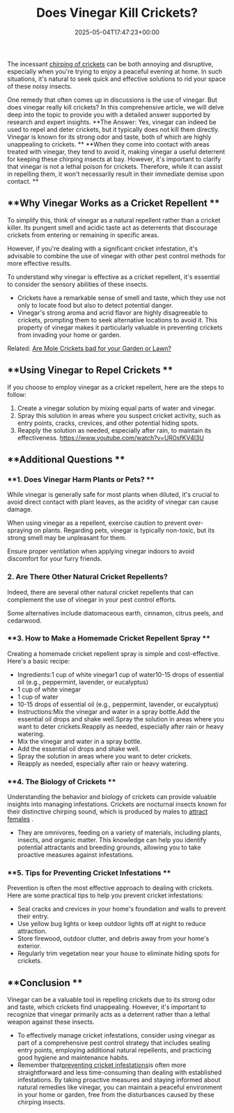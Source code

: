 ﻿---
layout: post
title: Does Vinegar Kill Crickets?
date: '2025-05-04T17:47:23+00:00'
categories:
- Crickets
- Guide
tags: []
slug: /does-vinegar-kill-crickets/
lastmod: 2025-05-07T12:21:26+03:00
---

The incessant
[chirping of crickets](https://pestpolicy.com/why-do-crickets-stop-chirping-when-you-move/)
can be both annoying and disruptive, especially when you're trying to enjoy a peaceful evening at home. In such situations, it's natural to seek quick and effective solutions to rid your space of these noisy insects.

One remedy that often comes up in discussions is the use of vinegar. But does vinegar really kill crickets? In this comprehensive article, we will delve deep into the topic to provide you with a detailed answer supported by research and expert insights.
**The Answer: Yes, vinegar can indeed be used to repel and deter crickets, but it typically does not kill them directly. Vinegar is known for its strong odor and taste, both of which are highly unappealing to crickets. **
**When they come into contact with areas treated with vinegar, they tend to avoid it, making vinegar a useful deterrent for keeping these chirping insects at bay. However, it's important to clarify that vinegar is not a lethal poison for crickets. Therefore, while it can assist in repelling them, it won't necessarily result in their immediate demise upon contact. **
## **Why Vinegar Works as a Cricket Repellent **
To simplify this, think of vinegar as a natural repellent rather than a cricket killer. Its pungent smell and acidic taste act as deterrents that discourage crickets from entering or remaining in specific areas.

However, if you're dealing with a significant cricket infestation, it's advisable to combine the use of vinegar with other pest control methods for more effective results.

To understand why vinegar is effective as a cricket repellent, it's essential to consider the sensory abilities of these insects.
- Crickets have a remarkable sense of smell and taste, which they use not only to locate food but also to detect potential danger.
- Vinegar's strong aroma and acrid flavor are highly disagreeable to crickets, prompting them to seek alternative locations to avoid it.
This property of vinegar makes it particularly valuable in preventing crickets from invading your home or garden.

Related:
[Are Mole Crickets bad for your Garden or Lawn?](https://pestpolicy.com/are-mole-crickets-bad-for-your-garden-or-lawn/)
## **Using Vinegar to Repel Crickets **
If you choose to employ vinegar as a cricket repellent, here are the steps to follow:
1. Create a vinegar solution by mixing equal parts of water and vinegar.
2. Spray this solution in areas where you suspect cricket activity, such as entry points, cracks, crevices, and other potential hiding spots.
3. Reapply the solution as needed, especially after rain, to maintain its effectiveness.
https://www.youtube.com/watch?v=UR0sfKV4l3U
## **Additional Questions **
### **1. Does Vinegar Harm Plants or Pets? **
While vinegar is generally safe for most plants when diluted, it's crucial to avoid direct contact with plant leaves, as the acidity of vinegar can cause damage.

When using vinegar as a repellent, exercise caution to prevent over-spraying on plants. Regarding pets, vinegar is typically non-toxic, but its strong smell may be unpleasant for them.

Ensure proper ventilation when applying vinegar indoors to avoid discomfort for your furry friends.
### **2. Are There Other Natural Cricket Repellents?**
Indeed, there are several other natural cricket repellents that can complement the use of vinegar in your pest control efforts.

Some alternatives include diatomaceous earth, cinnamon, citrus peels, and cedarwood.
### **3. How to Make a Homemade Cricket Repellent Spray **
Creating a homemade cricket repellent spray is simple and cost-effective. Here's a basic recipe:
- Ingredients:1 cup of white vinegar1 cup of water10-15 drops of essential oil (e.g., peppermint, lavender, or eucalyptus)
- 1 cup of white vinegar
- 1 cup of water
- 10-15 drops of essential oil (e.g., peppermint, lavender, or eucalyptus)
- Instructions:Mix the vinegar and water in a spray bottle.Add the essential oil drops and shake well.Spray the solution in areas where you want to deter crickets.Reapply as needed, especially after rain or heavy watering.
- Mix the vinegar and water in a spray bottle.
- Add the essential oil drops and shake well.
- Spray the solution in areas where you want to deter crickets.
- Reapply as needed, especially after rain or heavy watering.
### **4. The Biology of Crickets **
Understanding the behavior and biology of crickets can provide valuable insights into managing infestations. Crickets are nocturnal insects known for their distinctive chirping sound, which is produced by males to
[attract females](https://pestpolicy.com/why-do-crickets-jump-towards-you/)
.
- They are omnivores, feeding on a variety of materials, including plants, insects, and organic matter.
This knowledge can help you identify potential attractants and breeding grounds, allowing you to take proactive measures against infestations.
### **5. Tips for Preventing Cricket Infestations **
Prevention is often the most effective approach to dealing with crickets. Here are some practical tips to help you prevent cricket infestations:
- Seal cracks and crevices in your home's foundation and walls to prevent their entry.
- Use yellow bug lights or keep outdoor lights off at night to reduce attraction.
- Store firewood, outdoor clutter, and debris away from your home's exterior.
- Regularly trim vegetation near your house to eliminate hiding spots for crickets.
## **Conclusion **
Vinegar can be a valuable tool in repelling crickets due to its strong odor and taste, which crickets find unappealing. However, it's important to recognize that vinegar primarily acts as a deterrent rather than a lethal weapon against these insects.
- To effectively manage cricket infestations, consider using vinegar as part of a comprehensive pest control strategy that includes sealing entry points, employing additional natural repellents, and practicing good hygiene and maintenance habits.
- Remember that[preventing cricket infestations](https://pestpolicy.com/how-do-you-silence-a-cricket/)is often more straightforward and less time-consuming than dealing with established infestations.
By taking proactive measures and staying informed about natural remedies like vinegar, you can maintain a peaceful environment in your home or garden, free from the disturbances caused by these chirping insects.
